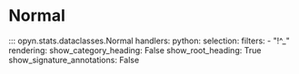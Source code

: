 
# Normal

::: opyn.stats.dataclasses.Normal
    handlers:
        python:
          selection:
            filters:
              - "!^_"
    rendering:
        show_category_heading: False
        show_root_heading: True
        show_signature_annotations: False
